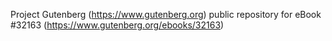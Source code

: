 Project Gutenberg (https://www.gutenberg.org) public repository for eBook #32163 (https://www.gutenberg.org/ebooks/32163)
